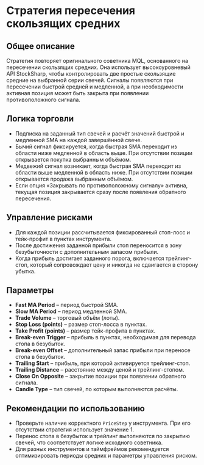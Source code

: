# Стратегия пересечения скользящих средних

## Общее описание
Стратегия повторяет оригинального советника MQL, основанного на пересечении скользящих средних. Она использует высокоуровневый API StockSharp, чтобы контролировать две простые скользящие средние на выбранной серии свечей. Сигналы появляются при пересечении быстрой средней и медленной, а при необходимости активная позиция может быть закрыта при появлении противоположного сигнала.

## Логика торговли
- Подписка на заданный тип свечей и расчёт значений быстрой и медленной SMA на каждой завершённой свече.
- Бычий сигнал фиксируется, когда быстрая SMA переходит из области ниже медленной в область выше. При отсутствии позиции открывается покупка выбранным объёмом.
- Медвежий сигнал возникает, когда быстрая SMA переходит из области выше медленной в область ниже. При отсутствии позиции открывается продажа выбранным объёмом.
- Если опция «Закрывать по противоположному сигналу» активна, текущая позиция закрывается сразу после появления обратного пересечения.

## Управление рисками
- Для каждой позиции рассчитывается фиксированный стоп-лосс и тейк-профит в пунктах инструмента.
- После достижения заданной прибыли стоп переносится в зону безубыточности с дополнительным запасом прибыли.
- Когда прибыль достигает заданного порога, включается трейлинг-стоп, который сопровождает цену и никогда не сдвигается в сторону убытка.

## Параметры
- **Fast MA Period** – период быстрой SMA.
- **Slow MA Period** – период медленной SMA.
- **Trade Volume** – торговый объём (лоты).
- **Stop Loss (points)** – размер стоп-лосса в пунктах.
- **Take Profit (points)** – размер тейк-профита в пунктах.
- **Break-even Trigger** – прибыль в пунктах, необходимая для перевода стопа в безубыток.
- **Break-even Offset** – дополнительный запас прибыли при переносе стопа в безубыток.
- **Trailing Start** – прибыль, при которой активируется трейлинг-стоп.
- **Trailing Distance** – расстояние между ценой и трейлинг-стопом.
- **Close On Opposite** – закрытие позиции при появлении обратного сигнала.
- **Candle Type** – тип свечей, по которым выполняются расчёты.

## Рекомендации по использованию
- Проверьте наличие корректного `PriceStep` у инструмента. При его отсутствии стратегия использует значение 1.
- Перенос стопа в безубыток и трейлинг выполняются по закрытию свечей, что соответствует логике исходного советника.
- Для разных инструментов и таймфреймов рекомендуется оптимизировать периоды средних и параметры управления риском.
